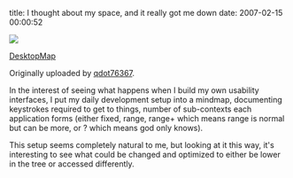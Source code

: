 title: I thought about my space, and it really got me down
date: 2007-02-15 00:00:52

[![][1]][2]

[DesktopMap][3]

Originally uploaded by [qdot76367][4].

In the interest of seeing what happens when I build my own usability interfaces, I put my daily development setup into a mindmap, documenting keystrokes required to get to things, number of sub-contexts each application forms (either fixed, range, range+ which means range is normal but can be more, or ? which means god only knows).   

This setup seems completely natural to me, but looking at it this way, it's interesting to see what could be changed and optimized to either be lower in the tree or accessed differently.

   [1]: https://farm1.static.flickr.com/158/390871575_c475a623e1_m.jpg
   [2]: https://www.flickr.com/photos/80226255@N00/390871575/
   [3]: https://www.flickr.com/photos/80226255@N00/390871575/
   [4]: https://www.flickr.com/people/80226255@N00/

